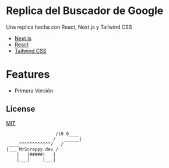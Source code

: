 # Replica del Buscador de Google

Una replica hecha con React, Next.js y Tailwind CSS 

- [Next.js](https://nextjs.org/)
- [React](https://es.react.org/)
- [Tailwind CSS](https://tailwindcss.com/)

# Features

- Primera Versión

## License

[MIT](https://github.com/MrScrappy/google-replica/blob/main/LICENSE)



```  
                   /(0 0____
                  /   ______|
 ____^^^^^^^^^^^^/   /
|___ MrScrappy.dev /
    |   |#####|   |
    |___|     |___|
```
